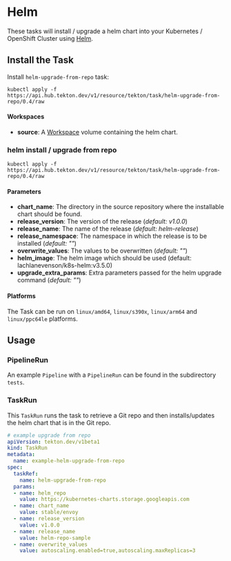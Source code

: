 # Helm

These tasks will install / upgrade a helm chart into your Kubernetes / OpenShift Cluster using [Helm](https://github.com/helm/helm).

## Install the Task

Install `helm-upgrade-from-repo` task:

```
kubectl apply -f https://api.hub.tekton.dev/v1/resource/tekton/task/helm-upgrade-from-repo/0.4/raw
```

#### Workspaces

* **source**: A [Workspace](https://github.com/tektoncd/pipeline/blob/main/docs/workspaces.md) volume containing the helm chart.

### helm install / upgrade from repo

```
kubectl apply -f https://api.hub.tekton.dev/v1/resource/tekton/task/helm-upgrade-from-repo/0.4/raw
```

#### Parameters

- **chart_name**: The directory in the source repository where the installable chart should be found.
- **release_version**: The version of the release (*default: v1.0.0*)
- **release_name**: The name of the release (*default: helm-release*)
- **release_namespace**: The namespace in which the release is to be installed (*default: ""*)
- **overwrite_values**: The values to be overwritten (*default: ""*)
- **helm_image**: The helm image which should be used (default: lachlanevenson/k8s-helm:v3.5.0)
- **upgrade_extra_params**: Extra parameters passed for the helm upgrade command (*default: ""*)

#### Platforms

The Task can be run on `linux/amd64`, `linux/s390x`, `linux/arm64` and `linux/ppc64le` platforms.

## Usage

### PipelineRun

An example `Pipeline` with a `PipelineRun` can be found in the subdirectory `tests`.

### TaskRun

This `TaskRun` runs the task to retrieve a Git repo and then installs/updates the helm chart that is in the Git repo.

```yaml
# example upgrade from repo
apiVersion: tekton.dev/v1beta1
kind: TaskRun
metadata:
  name: example-helm-upgrade-from-repo
spec:
  taskRef:
    name: helm-upgrade-from-repo
  params:
  - name: helm_repo
    value: https://kubernetes-charts.storage.googleapis.com
  - name: chart_name
    value: stable/envoy
  - name: release_version
    value: v1.0.0
  - name: release_name
    value: helm-repo-sample
  - name: overwrite_values
    value: autoscaling.enabled=true,autoscaling.maxReplicas=3
```
